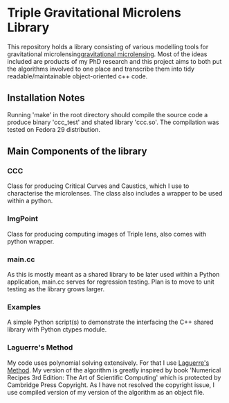 # Triple Gravitational Microlens Library
This repository holds a library consisting of various modelling tools for gravitational microlensing[gravitational microlensing](https://en.wikipedia.org/wiki/Gravitational_microlensing). Most of the ideas included are products of my PhD research and this project aims to both put the algorithms involved to one place and transcribe them into tidy readable/maintainable object-oriented c++ code. 

## Installation Notes
Running 'make' in the root directory should compile the source code a produce binary 'ccc_test' and shated library 'ccc.so'. The compilation was tested on Fedora 29 distribution.

## Main Components of the library

### CCC 
Class for producing Critical Curves and Caustics, which I use to characterise the microlenses. The class also includes a wrapper to be used within a python.

### ImgPoint 
Class for producing computing images of Triple lens, also comes with python wrapper.

### main.cc
As this is mostly meant as a shared library to be later used within a Python application, main.cc serves for regression testing. Plan is to move to unit testing as the library grows larger. 

### Examples
A simple Python script(s) to demonstrate the interfacing the C++ shared library with Python ctypes module.

### Laguerre's Method
My code uses polynomial solving extensively. For that I use [Laguerre's Method](https://en.wikipedia.org/wiki/Laguerre%27s_method). My version of the algorithm is greatly inspired by book 'Numerical Recipes 3rd Edition: The Art of Scientific Computing' which is protected by Cambridge Press Copyright.
As I have not resolved the copyright issue, I use compiled version of my version of the algorithm as an object file. 


